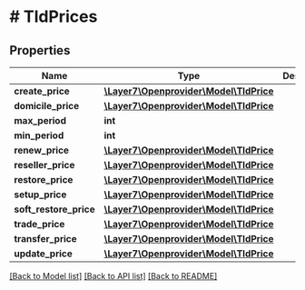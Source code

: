 # # TldPrices

## Properties

Name | Type | Description | Notes
------------ | ------------- | ------------- | -------------
**create_price** | [**\Layer7\Openprovider\Model\TldPrice**](TldPrice.md) |  | [optional]
**domicile_price** | [**\Layer7\Openprovider\Model\TldPrice**](TldPrice.md) |  | [optional]
**max_period** | **int** |  | [optional]
**min_period** | **int** |  | [optional]
**renew_price** | [**\Layer7\Openprovider\Model\TldPrice**](TldPrice.md) |  | [optional]
**reseller_price** | [**\Layer7\Openprovider\Model\TldPrice**](TldPrice.md) |  | [optional]
**restore_price** | [**\Layer7\Openprovider\Model\TldPrice**](TldPrice.md) |  | [optional]
**setup_price** | [**\Layer7\Openprovider\Model\TldPrice**](TldPrice.md) |  | [optional]
**soft_restore_price** | [**\Layer7\Openprovider\Model\TldPrice**](TldPrice.md) |  | [optional]
**trade_price** | [**\Layer7\Openprovider\Model\TldPrice**](TldPrice.md) |  | [optional]
**transfer_price** | [**\Layer7\Openprovider\Model\TldPrice**](TldPrice.md) |  | [optional]
**update_price** | [**\Layer7\Openprovider\Model\TldPrice**](TldPrice.md) |  | [optional]

[[Back to Model list]](../../README.md#models) [[Back to API list]](../../README.md#endpoints) [[Back to README]](../../README.md)
